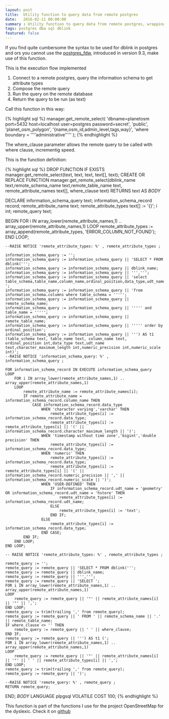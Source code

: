 ```yaml
---
layout: post
title:  Utility function to query data from remote postgres
date:   2016-02-11 00:00:00
summary : Utility function to query data from remote postgres, wrapping dblink
tags: postgres dba sql dblink
featured: false
---
```


If you find quite cumbersome the syntax to be used for dblink in postgres
and ors you cannot use the [postgres_fdw](http://www.postgresql.org/docs/9.3/static/postgres-fdw.html), introduced in version 9.3, make use of
this function.

This is the execution flow implemented

1. Connect to a remote postgres, query the information schema to get attribute types
1. Compose the remote query
1. Run the query on the remote database
1. Return the query to be run (as text)

Call this function in this way:

{% highlight sql %}
manager.get_remote_select(
    'dbname=planetosm port=5432 host=localhost user=postgres password=secret',
    'public',
    'planet_osm_polygon',
    '{name,osm_id,admin_level,tags,way}',
    'where boundary = ''''administrative'''''
);
{% endhighlight %}

The where_clause parameter allows the remote query to be called with where clause, incrementig speed.

This is the function definition:

{% highlight sql %}
DROP FUNCTION IF EXISTS manager.get_remote_select(text, text, text, text[], text);
CREATE OR REPLACE FUNCTION manager.get_remote_select(dblink_name text,remote_schema_name text,remote_table_name text, remote_attribute_names text[], where_clause text)
    RETURNS text AS
$BODY$
    
DECLARE
    information_schema_query text;
    information_schema_record record;
    remote_attribute_name text;
    remote_attribute_types text[] := '{}';
    i int;
    remote_query text;
    
BEGIN
    FOR i IN array_lower(remote_attribute_names,1) .. array_upper(remote_attribute_names,1)
    LOOP
        remote_attribute_types := array_append(remote_attribute_types, 'ERROR_COLUMN_NOT_FOUND');
    END LOOP;    

    --RAISE NOTICE 'remote_attribute_types: %' , remote_attribute_types ;
    
    information_schema_query := '';
    information_schema_query := information_schema_query || 'SELECT * FROM dblink(''';
    information_schema_query := information_schema_query || dblink_name;
    information_schema_query := information_schema_query || ''',''';
    information_schema_query := information_schema_query || 'select table_schema,table_name,column_name,ordinal_position,data_type,udt_name,character_maximum_length,numeric_precision,numeric_scale ';
    information_schema_query := information_schema_query || 'from information_schema.columns where table_schema = ''''';
    information_schema_query := information_schema_query || remote_schema_name;
    information_schema_query := information_schema_query || ''''' and table_name = ''''';
    information_schema_query := information_schema_query || remote_table_name;
    information_schema_query := information_schema_query || ''''' order by ordinal_position';    
    information_schema_query := information_schema_query || ''') AS t1 (table_schema text, table_name text, column_name text, ordinal_position int,data_type text,udt_name text,character_maximum_length int,numeric_precision int,numeric_scale int)';
    --RAISE NOTICE 'information_schema_query: %' , information_schema_query ;
    
    FOR information_schema_record IN EXECUTE information_schema_query 
    LOOP
        FOR i IN array_lower(remote_attribute_names,1) .. array_upper(remote_attribute_names,1)
        LOOP
            remote_attribute_name := remote_attribute_names[i];
            IF remote_attribute_name = information_schema_record.column_name THEN
                CASE information_schema_record.data_type
                    WHEN 'character varying','varchar' THEN
                        remote_attribute_types[i] := information_schema_record.data_type;
                        remote_attribute_types[i] := remote_attribute_types[i] || '(' || information_schema_record.character_maximum_length || ')';
                    WHEN 'timestamp without time zone','bigint','double precision' THEN
                        remote_attribute_types[i] :=  information_schema_record.data_type;
                    WHEN 'numeric' THEN
                        remote_attribute_types[i] := information_schema_record.data_type;
                        remote_attribute_types[i] := remote_attribute_types[i] || '(' || information_schema_record.numeric_precision || ',' || information_schema_record.numeric_scale || ')';
                    WHEN 'USER-DEFINED' THEN
                        IF information_schema_record.udt_name = 'geometry' OR information_schema_record.udt_name = 'hstore' THEN
                            remote_attribute_types[i] := information_schema_record.udt_name;
                        ELSE
                            remote_attribute_types[i] := 'text';
                        END IF;
                    ELSE
                        remote_attribute_types[i] := information_schema_record.data_type;
                    END CASE;
            END IF;
        END LOOP;
    END LOOP;

    -- RAISE NOTICE 'remote_attribute_types: %' , remote_attribute_types ;
    
    remote_query := '';
    remote_query := remote_query || 'SELECT * FROM dblink(''';
    remote_query := remote_query || dblink_name;
    remote_query := remote_query || ''',''';
    remote_query := remote_query || 'SELECT ';
    FOR i IN array_lower(remote_attribute_names,1) .. array_upper(remote_attribute_names,1)
    LOOP
        remote_query := remote_query || '"' || remote_attribute_names[i] || '"' || ',';
    END LOOP;
    remote_query := trim(trailing ',' from remote_query);
    remote_query := remote_query || ' FROM ' || remote_schema_name || '.' || remote_table_name;
    IF where_clause <> '' THEN
        remote_query := remote_query || ' ' || where_clause;
    END IF;
    remote_query := remote_query || ''') AS t1 (';
    FOR i IN array_lower(remote_attribute_names,1) .. array_upper(remote_attribute_names,1)
    LOOP
        remote_query := remote_query || '"' || remote_attribute_names[i] || '"' || ' ' || remote_attribute_types[i] || ',';
    END LOOP;
    remote_query := trim(trailing ',' from remote_query);
    remote_query := remote_query || ')';
    
    --RAISE NOTICE 'remote_query: %' , remote_query ;
    RETURN remote_query;
END;
$BODY$
LANGUAGE plpgsql VOLATILE COST 100;
{% endhighlight %}

This function is part of the functions I use for the project OpenStreetMap for the dyslexic. Check it on [github](https://github.com/osm-for-the-dyslexic/data_management)

